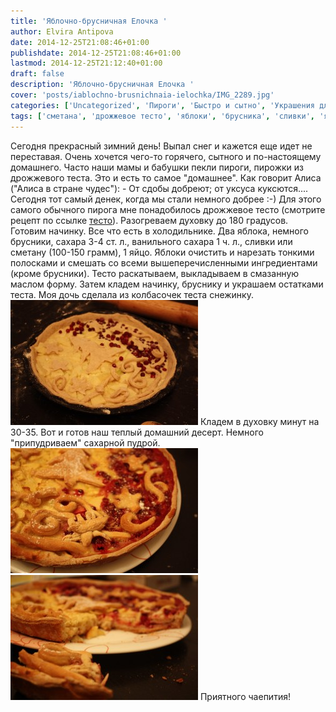 ```yaml
---
title: 'Яблочно-брусничная Елочка '
author: Elvira Antipova
date: 2014-12-25T21:08:46+01:00
publishdate: 2014-12-25T21:08:46+01:00
lastmod: 2014-12-25T21:12:40+01:00
draft: false
description: 'Яблочно-брусничная Елочка '
cover: 'posts/iablochno-brusnichnaia-ielochka/IMG_2289.jpg'
categories: ['Uncategorized', 'Пироги', 'Быстро и сытно', 'Украшения для блюд и десертов', 'Детское развлечение', 'мука', 'Дрожжевые изделия', 'Basic posts']
tags: ['сметана', 'дрожжевое тесто', 'яблоки', 'брусника', 'сливки', 'яйцо', 'украшения из дрожжевого теста', 'regular']
---
```


Сегодня прекрасный зимний день! Выпал снег и кажется еще идет не переставая. Очень хочется чего-то горячего, сытного и по-настоящему домашнего. Часто наши мамы и бабушки пекли пироги, пирожки из дрожжевого теста. Это и есть то самое "домашнее". Как говорит Алиса ("Алиса в стране чудес"): - От сдобы добреют; от уксуса куксются.... Сегодня тот самый денек, когда мы стали немного добрее :-) Для этого самого обычного пирога мне понадобилось дрожжевое тесто (смотрите рецепт по ссылке [тесто](../drozhzhievoie-tiesto-univiersal)). Разогреваем духовку до 180 градусов. Готовим начинку. Все что есть в холодильнике. Два яблока, немного брусники, сахара 3-4 ст. л., ванильного сахара 1 ч. л., сливки или сметану (100-150 грамм), 1 яйцо. Яблоки очистить и нарезать тонкими полосками и смешать со всеми вышеперечисленными ингредиентами (кроме брусники). Тесто раскатываем, выкладываем в смазанную маслом форму. Затем кладем начинку, бруснику и украшаем остатками теста. Моя дочь сделала из колбасочек теста снежинку. [![IMG_2279](IMG_2279-300x200.jpg)](IMG_2279.jpg) Кладем в духовку минут на 30-35. Вот и готов наш теплый домашний десерт. Немного "припудриваем" сахарной пудрой. [![IMG_2290](IMG_2290-300x200.jpg)](IMG_2290.jpg) [![IMG_2293](IMG_2293-300x200.jpg)](IMG_2293.jpg) Приятного чаепития! 
